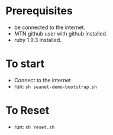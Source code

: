 Prerequisites 
================
* be connected to the internet.
* MTN github user with github installed.
* ruby 1.9.3 installed.



To start
================
* Connect to the internet 
* run: `sh seanet-demo-bootstrap.sh`



To Reset
================
* run: `sh reset.sh`
